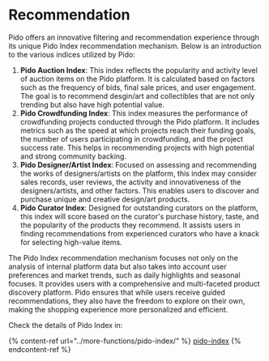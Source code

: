 # Recommendation

Pido offers an innovative filtering and recommendation experience through its unique Pido Index recommendation mechanism. Below is an introduction to the various indices utilized by Pido:

1. **Pido Auction Index**: This index reflects the popularity and activity level of auction items on the Pido platform. It is calculated based on factors such as the frequency of bids, final sale prices, and user engagement. The goal is to recommend desgin/art and collectibles that are not only trending but also have high potential value.
2. **Pido Crowdfunding Index**: This index measures the performance of crowdfunding projects conducted through the Pido platform. It includes metrics such as the speed at which projects reach their funding goals, the number of users participating in crowdfunding, and the project success rate. This helps in recommending projects with high potential and strong community backing.
3. **Pido Designer/Artist Index**: Focused on assessing and recommending the works of designers/artists on the platform, this index may consider sales records, user reviews, the activity and innovativeness of the designers/artists, and other factors. This enables users to discover and purchase unique and creative design/art products.
4. **Pido Curator Index**: Designed for outstanding curators on the platform, this index will score based on the curator's purchase history, taste, and the popularity of the products they recommend. It assists users in finding recommendations from experienced curators who have a knack for selecting high-value items.

The Pido Index recommendation mechanism focuses not only on the analysis of internal platform data but also takes into account user preferences and market trends, such as daily highlights and seasonal focuses. It provides users with a comprehensive and multi-faceted product discovery platform. Pido ensures that while users receive guided recommendations, they also have the freedom to explore on their own, making the shopping experience more personalized and efficient.

Check the details of Pido Index in:

{% content-ref url="../more-functions/pido-index/" %}
[pido-index](../more-functions/pido-index/)
{% endcontent-ref %}
